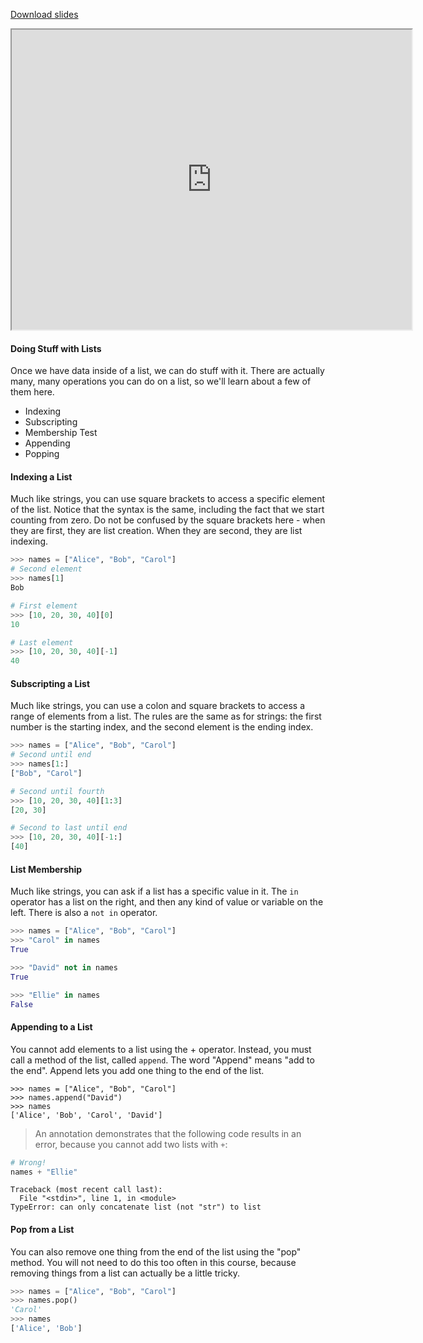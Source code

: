 
[Download slides](List%20Operations.pdf)


<iframe style="width: 640px; height: 480px;" width="300" height="150" allowfullscreen="allowfullscreen" webkitallowfullscreen="webkitallowfullscreen" mozallowfullscreen="mozallowfullscreen"
title="Introduction.pdf"
src="https://www.youtube.com/embed/gtVituLsJOY?feature=oembed&amp;rel=0" 
></iframe>


#### Doing Stuff with Lists

Once we have data inside of a list, we can do stuff with it.
There are actually many, many operations you can do on a list, so we'll learn about a few of them here.

* Indexing
* Subscripting
* Membership Test
* Appending
* Popping

#### Indexing a List

Much like strings, you can use square brackets to access a specific element of the list.
Notice that the syntax is the same, including the fact that we start counting from zero.
Do not be confused by the square brackets here - when they are first, they are list creation.
When they are second, they are list indexing.

```python
>>> names = ["Alice", "Bob", "Carol"]
# Second element
>>> names[1]
Bob

# First element
>>> [10, 20, 30, 40][0]
10

# Last element
>>> [10, 20, 30, 40][-1]
40
```

#### Subscripting a List

Much like strings, you can use a colon and square brackets to access a range of elements from a list.
The rules are the same as for strings: the first number is the starting index, and the second element is the ending index.

```python
>>> names = ["Alice", "Bob", "Carol"]
# Second until end
>>> names[1:]
["Bob", "Carol"]

# Second until fourth
>>> [10, 20, 30, 40][1:3]
[20, 30]

# Second to last until end
>>> [10, 20, 30, 40][-1:]
[40]
```

#### List Membership

Much like strings, you can ask if a list has a specific value in it.
The `in` operator has a list on the right, and then any kind of value or variable on the left.
There is also a `not in` operator.

```python
>>> names = ["Alice", "Bob", "Carol"]
>>> "Carol" in names
True

>>> "David" not in names
True

>>> "Ellie" in names
False
```

#### Appending to a List

You cannot add elements to a list using the + operator.
Instead, you must call a method of the list, called `append`.
The word "Append" means "add to the end".
Append lets you add one thing to the end of the list.

```
>>> names = ["Alice", "Bob", "Carol"]
>>> names.append("David")
>>> names
['Alice', 'Bob', 'Carol', 'David']
```

> An annotation demonstrates that the following code results in an error, because you cannot add two lists with `+`:

```python
# Wrong!
names + "Ellie"
```

```
Traceback (most recent call last):
  File "<stdin>", line 1, in <module>
TypeError: can only concatenate list (not "str") to list
```


#### Pop from a List
You can also remove one thing from the end of the list using the "pop" method.
You will not need to do this too often in this course, because removing things
from a list can actually be a little tricky.

```python
>>> names = ["Alice", "Bob", "Carol"]
>>> names.pop()
'Carol'
>>> names
['Alice', 'Bob']
```
